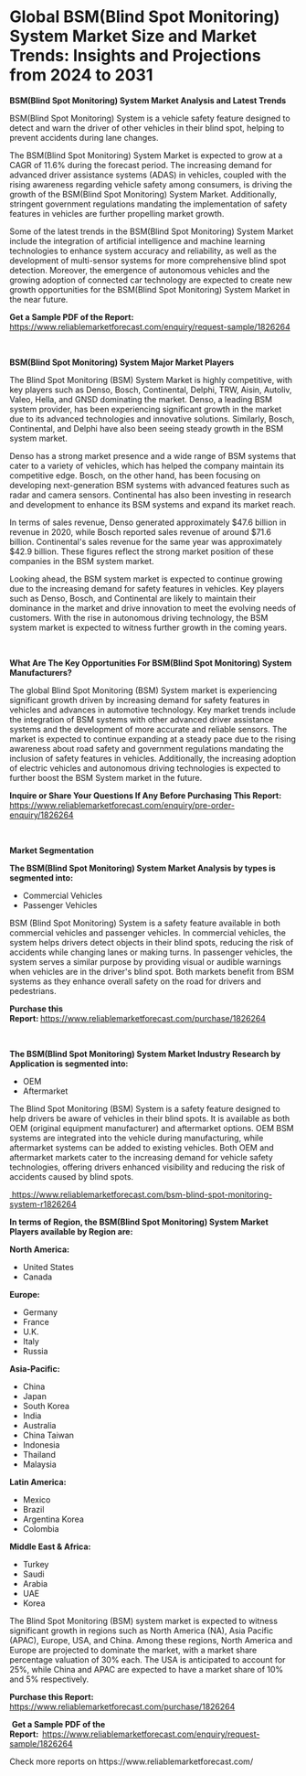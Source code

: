 <p><h1>Global BSM(Blind Spot Monitoring) System Market Size and Market Trends: Insights and Projections from 2024 to 2031</h1></p><p><strong>BSM(Blind Spot Monitoring) System Market Analysis and Latest Trends</strong></p>
<p><p>BSM(Blind Spot Monitoring) System is a vehicle safety feature designed to detect and warn the driver of other vehicles in their blind spot, helping to prevent accidents during lane changes.</p><p>The BSM(Blind Spot Monitoring) System Market is expected to grow at a CAGR of 11.6% during the forecast period. The increasing demand for advanced driver assistance systems (ADAS) in vehicles, coupled with the rising awareness regarding vehicle safety among consumers, is driving the growth of the BSM(Blind Spot Monitoring) System Market. Additionally, stringent government regulations mandating the implementation of safety features in vehicles are further propelling market growth.</p><p>Some of the latest trends in the BSM(Blind Spot Monitoring) System Market include the integration of artificial intelligence and machine learning technologies to enhance system accuracy and reliability, as well as the development of multi-sensor systems for more comprehensive blind spot detection. Moreover, the emergence of autonomous vehicles and the growing adoption of connected car technology are expected to create new growth opportunities for the BSM(Blind Spot Monitoring) System Market in the near future.</p></p>
<p><strong>Get a Sample PDF of the Report:&nbsp;</strong> <a href="https://www.reliablemarketforecast.com/enquiry/request-sample/1826264">https://www.reliablemarketforecast.com/enquiry/request-sample/1826264</a></p>
<p>&nbsp;</p>
<p><strong>BSM(Blind Spot Monitoring) System Major Market Players</strong></p>
<p><p>The Blind Spot Monitoring (BSM) System Market is highly competitive, with key players such as Denso, Bosch, Continental, Delphi, TRW, Aisin, Autoliv, Valeo, Hella, and GNSD dominating the market. Denso, a leading BSM system provider, has been experiencing significant growth in the market due to its advanced technologies and innovative solutions. Similarly, Bosch, Continental, and Delphi have also been seeing steady growth in the BSM system market.</p><p>Denso has a strong market presence and a wide range of BSM systems that cater to a variety of vehicles, which has helped the company maintain its competitive edge. Bosch, on the other hand, has been focusing on developing next-generation BSM systems with advanced features such as radar and camera sensors. Continental has also been investing in research and development to enhance its BSM systems and expand its market reach.</p><p>In terms of sales revenue, Denso generated approximately $47.6 billion in revenue in 2020, while Bosch reported sales revenue of around $71.6 billion. Continental's sales revenue for the same year was approximately $42.9 billion. These figures reflect the strong market position of these companies in the BSM system market.</p><p>Looking ahead, the BSM system market is expected to continue growing due to the increasing demand for safety features in vehicles. Key players such as Denso, Bosch, and Continental are likely to maintain their dominance in the market and drive innovation to meet the evolving needs of customers. With the rise in autonomous driving technology, the BSM system market is expected to witness further growth in the coming years.</p></p>
<p>&nbsp;</p>
<p><strong>What Are The Key Opportunities For BSM(Blind Spot Monitoring) System Manufacturers?</strong></p>
<p><p>The global Blind Spot Monitoring (BSM) System market is experiencing significant growth driven by increasing demand for safety features in vehicles and advances in automotive technology. Key market trends include the integration of BSM systems with other advanced driver assistance systems and the development of more accurate and reliable sensors. The market is expected to continue expanding at a steady pace due to the rising awareness about road safety and government regulations mandating the inclusion of safety features in vehicles. Additionally, the increasing adoption of electric vehicles and autonomous driving technologies is expected to further boost the BSM System market in the future.</p></p>
<p><strong>Inquire or Share Your Questions If Any Before Purchasing This Report:</strong> <a href="https://www.reliablemarketforecast.com/enquiry/pre-order-enquiry/1826264">https://www.reliablemarketforecast.com/enquiry/pre-order-enquiry/1826264</a></p>
<p>&nbsp;</p>
<p><strong>Market Segmentation</strong></p>
<p><strong>The BSM(Blind Spot Monitoring) System Market Analysis by types is segmented into:</strong></p>
<p><ul><li>Commercial Vehicles</li><li>Passenger Vehicles</li></ul></p>
<p><p>BSM (Blind Spot Monitoring) System is a safety feature available in both commercial vehicles and passenger vehicles. In commercial vehicles, the system helps drivers detect objects in their blind spots, reducing the risk of accidents while changing lanes or making turns. In passenger vehicles, the system serves a similar purpose by providing visual or audible warnings when vehicles are in the driver's blind spot. Both markets benefit from BSM systems as they enhance overall safety on the road for drivers and pedestrians.</p></p>
<p><strong>Purchase this Report:&nbsp;</strong><a href="https://www.reliablemarketforecast.com/purchase/1826264">https://www.reliablemarketforecast.com/purchase/1826264</a></p>
<p>&nbsp;</p>
<p><strong>The BSM(Blind Spot Monitoring) System Market Industry Research by Application is segmented into:</strong></p>
<p><ul><li>OEM</li><li>Aftermarket</li></ul></p>
<p><p>The Blind Spot Monitoring (BSM) System is a safety feature designed to help drivers be aware of vehicles in their blind spots. It is available as both OEM (original equipment manufacturer) and aftermarket options. OEM BSM systems are integrated into the vehicle during manufacturing, while aftermarket systems can be added to existing vehicles. Both OEM and aftermarket markets cater to the increasing demand for vehicle safety technologies, offering drivers enhanced visibility and reducing the risk of accidents caused by blind spots.</p></p>
<p><a href="https://www.reliablemarketforecast.com/bsm-blind-spot-monitoring-system-r1826264">&nbsp;https://www.reliablemarketforecast.com/bsm-blind-spot-monitoring-system-r1826264</a></p>
<p><strong>In terms of Region, the BSM(Blind Spot Monitoring) System Market Players available by Region are:</strong></p>
<p>
    <p> <strong> North America: </strong>
        <ul>
            <li>United States</li>
            <li>Canada</li>
        </ul>
        </p> 
    <p> <strong> Europe: </strong>
        <ul>
            <li>Germany</li>
            <li>France</li>
            <li>U.K.</li>
            <li>Italy</li>
            <li>Russia</li>
        </ul>
        </p> 
    <p> <strong> Asia-Pacific: </strong>
        <ul>
            <li>China</li>
            <li>Japan</li>
            <li>South Korea</li>
            <li>India</li>
            <li>Australia</li>
            <li>China Taiwan</li>
            <li>Indonesia</li>
            <li>Thailand</li>
            <li>Malaysia</li>
        </ul>
        </p> 
    <p> <strong> Latin America: </strong>
        <ul>
            <li>Mexico</li>
            <li>Brazil</li>
            <li>Argentina Korea</li>
            <li>Colombia</li>
        </ul>
        </p> 
    <p> <strong> Middle East & Africa: </strong>
        <ul>
            <li>Turkey</li>
            <li>Saudi</li>
            <li>Arabia</li>
            <li>UAE</li>
            <li>Korea</li>
        </ul>
    </p>
    </p>
<p><p>The Blind Spot Monitoring (BSM) system market is expected to witness significant growth in regions such as North America (NA), Asia Pacific (APAC), Europe, USA, and China. Among these regions, North America and Europe are projected to dominate the market, with a market share percentage valuation of 30% each. The USA is anticipated to account for 25%, while China and APAC are expected to have a market share of 10% and 5% respectively.</p></p>
<p><strong>Purchase this Report: </strong><a href="https://www.reliablemarketforecast.com/purchase/1826264">https://www.reliablemarketforecast.com/purchase/1826264</a></p>
<p>&nbsp;<strong>Get a Sample PDF of the Report:&nbsp;&nbsp;</strong><a href="https://www.reliablemarketforecast.com/enquiry/request-sample/1826264">https://www.reliablemarketforecast.com/enquiry/request-sample/1826264</a></p>
<p><strong></strong></p>
<p>Check more reports on https://www.reliablemarketforecast.com/</p>